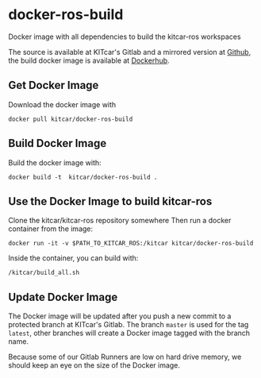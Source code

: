 # docker-ros-build

Docker image with all dependencies to build the kitcar-ros workspaces

The source is available at KITcar's Gitlab and a mirrored version at
[Github](https://github.com/KITcar-Team/docker-ros-build), the build docker
image is available at
[Dockerhub](https://hub.docker.com/r/kitcar/docker-ros-build/).


## Get Docker Image

Download the docker image with

```
docker pull kitcar/docker-ros-build
```


## Build Docker Image

Build the docker image with:

```
docker build -t  kitcar/docker-ros-build .
```


## Use the Docker Image to build kitcar-ros

Clone the kitcar/kitcar-ros repository somewhere
Then run a docker container from the image:

```
docker run -it -v $PATH_TO_KITCAR_ROS:/kitcar kitcar/docker-ros-build
```

Inside the container, you can build with:

```
/kitcar/build_all.sh
```


## Update Docker Image

The Docker image will be updated after you push a new commit to a protected
branch at KITcar's Gitlab. The branch `master` is used for the tag `latest`,
other branches will create a Docker image tagged with the branch name.

Because some of our Gitlab Runners are low on hard drive memory, we should keep
an eye on the size of the Docker image.
